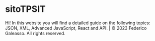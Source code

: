 # sitoTPSIT
Hi! In this website you will find a detailed guide on the following topics: JSON, XML, Advanced JavaScript, React and API. | © 2023 Federico Galeasso. All rights reserved.
